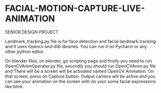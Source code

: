 # FACIAL-MOTION-CAPTURE-LIVE-ANIMATION
SENIOR DESIGN PROJECT

Landmark_tracking.py file is for face detection and facial landmark tracking and it uses Opencv and dlib libraries. You can run it on Pycharm or any other python editor.

On blender files, on blender, go scripting page and firstly you need to run OpenCVAnimOperator.py file, secondly you should run OpenCVAnim.py file and There will be a screen will be activated named OpenCV Animation. On that screen, press on Capture button. Output camera will be active and you can see your animation on the screen with do your some facial expressions like blink.
